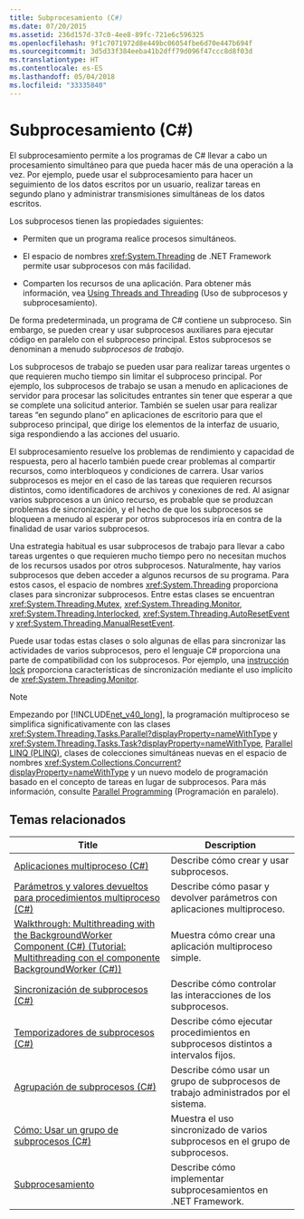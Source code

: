 ```yaml
---
title: Subprocesamiento (C#)
ms.date: 07/20/2015
ms.assetid: 236d157d-37c0-4ee8-89fc-721e6c596325
ms.openlocfilehash: 9f1c7071972d8e449bc06054fbe6d70e447b694f
ms.sourcegitcommit: 3d5d33f384eeba41b2dff79d096f47ccc8d8f03d
ms.translationtype: HT
ms.contentlocale: es-ES
ms.lasthandoff: 05/04/2018
ms.locfileid: "33335840"
---
```

# <a name="threading-c"></a>Subprocesamiento (C#)
El subprocesamiento permite a los programas de C# llevar a cabo un procesamiento simultáneo para que pueda hacer más de una operación a la vez. Por ejemplo, puede usar el subprocesamiento para hacer un seguimiento de los datos escritos por un usuario, realizar tareas en segundo plano y administrar transmisiones simultáneas de los datos escritos.  
  
 Los subprocesos tienen las propiedades siguientes:  
  
-   Permiten que un programa realice procesos simultáneos.  
  
-   El espacio de nombres <xref:System.Threading> de .NET Framework permite usar subprocesos con más facilidad.  
  
-   Comparten los recursos de una aplicación. Para obtener más información, vea [Using Threads and Threading](../../../../../docs/standard/threading/using-threads-and-threading.md) (Uso de subprocesos y subprocesamiento).  
  
 De forma predeterminada, un programa de C# contiene un subproceso. Sin embargo, se pueden crear y usar subprocesos auxiliares para ejecutar código en paralelo con el subproceso principal. Estos subprocesos se denominan a menudo *subprocesos de trabajo*.  
  
 Los subprocesos de trabajo se pueden usar para realizar tareas urgentes o que requieren mucho tiempo sin limitar el subproceso principal. Por ejemplo, los subprocesos de trabajo se usan a menudo en aplicaciones de servidor para procesar las solicitudes entrantes sin tener que esperar a que se complete una solicitud anterior. También se suelen usar para realizar tareas “en segundo plano” en aplicaciones de escritorio para que el subproceso principal, que dirige los elementos de la interfaz de usuario, siga respondiendo a las acciones del usuario.  
  
 El subprocesamiento resuelve los problemas de rendimiento y capacidad de respuesta, pero al hacerlo también puede crear problemas al compartir recursos, como interbloqueos y condiciones de carrera. Usar varios subprocesos es mejor en el caso de las tareas que requieren recursos distintos, como identificadores de archivos y conexiones de red. Al asignar varios subprocesos a un único recurso, es probable que se produzcan problemas de sincronización, y el hecho de que los subprocesos se bloqueen a menudo al esperar por otros subprocesos iría en contra de la finalidad de usar varios subprocesos.  
  
 Una estrategia habitual es usar subprocesos de trabajo para llevar a cabo tareas urgentes o que requieren mucho tiempo pero no necesitan muchos de los recursos usados por otros subprocesos. Naturalmente, hay varios subprocesos que deben acceder a algunos recursos de su programa. Para estos casos, el espacio de nombres <xref:System.Threading> proporciona clases para sincronizar subprocesos. Entre estas clases se encuentran <xref:System.Threading.Mutex>, <xref:System.Threading.Monitor>, <xref:System.Threading.Interlocked>, <xref:System.Threading.AutoResetEvent> y <xref:System.Threading.ManualResetEvent>.  
  
 Puede usar todas estas clases o solo algunas de ellas para sincronizar las actividades de varios subprocesos, pero el lenguaje C# proporciona una parte de compatibilidad con los subprocesos. Por ejemplo, una [instrucción lock](../../../../csharp/language-reference/keywords/lock-statement.md) proporciona características de sincronización mediante el uso implícito de <xref:System.Threading.Monitor>.  
  
> [!NOTE]
>  Empezando por [!INCLUDE[net_v40_long](~/includes/net-v40-long-md.md)], la programación multiproceso se simplifica significativamente con las clases <xref:System.Threading.Tasks.Parallel?displayProperty=nameWithType> y <xref:System.Threading.Tasks.Task?displayProperty=nameWithType>, [Parallel LINQ (PLINQ)](https://msdn.microsoft.com/library/dd460688), clases de colecciones simultáneas nuevas en el espacio de nombres <xref:System.Collections.Concurrent?displayProperty=nameWithType> y un nuevo modelo de programación basado en el concepto de tareas en lugar de subprocesos. Para más información, consulte [Parallel Programming](../../../../../docs/standard/parallel-programming/index.md) (Programación en paralelo).  
  
## <a name="related-topics"></a>Temas relacionados  
  
|Title|Description|  
|-----------|-----------------|  
|[Aplicaciones multiproceso (C#)](../../../../csharp/programming-guide/concepts/threading/multithreaded-applications.md)|Describe cómo crear y usar subprocesos.|  
|[Parámetros y valores devueltos para procedimientos multiproceso (C#)](../../../../csharp/programming-guide/concepts/threading/parameters-and-return-values-for-multithreaded-procedures.md)|Describe cómo pasar y devolver parámetros con aplicaciones multiproceso.|  
|[Walkthrough: Multithreading with the BackgroundWorker Component (C#) (Tutorial: Multithreading con el componente BackgroundWorker (C#))](../../../../csharp/programming-guide/concepts/threading/walkthrough-multithreading-with-the-backgroundworker-component.md)|Muestra cómo crear una aplicación multiproceso simple.|  
|[Sincronización de subprocesos (C#)](../../../../csharp/programming-guide/concepts/threading/thread-synchronization.md)|Describe cómo controlar las interacciones de los subprocesos.|  
|[Temporizadores de subprocesos (C#)](../../../../csharp/programming-guide/concepts/threading/thread-timers.md)|Describe cómo ejecutar procedimientos en subprocesos distintos a intervalos fijos.|  
|[Agrupación de subprocesos (C#)](../../../../csharp/programming-guide/concepts/threading/thread-pooling.md)|Describe cómo usar un grupo de subprocesos de trabajo administrados por el sistema.|  
|[Cómo: Usar un grupo de subprocesos (C#)](../../../../csharp/programming-guide/concepts/threading/how-to-use-a-thread-pool.md)|Muestra el uso sincronizado de varios subprocesos en el grupo de subprocesos.|  
|[Subprocesamiento](../../../../../docs/standard/threading/index.md)|Describe cómo implementar subprocesamientos en .NET Framework.|
